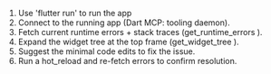 1) Use 'flutter run' to run the app
2) Connect to the running app (Dart MCP: tooling daemon).  
3) Fetch current runtime errors + stack traces (get_runtime_errors ).  
4) Expand the widget tree at the top frame (get_widget_tree ).  
5) Suggest the minimal code edits to fix the issue.  
6) Run a hot_reload and re-fetch errors to confirm resolution.

